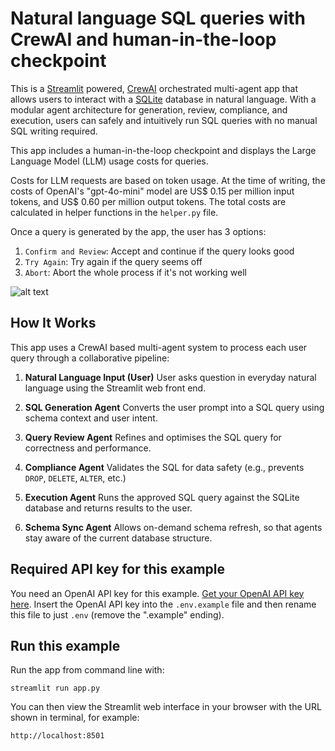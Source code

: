 # Natural language SQL queries with CrewAI and human-in-the-loop checkpoint

This is a [Streamlit](https://github.com/streamlit/streamlit) powered, [CrewAI](https://github.com/crewAIInc/crewAI) orchestrated multi-agent app that allows users to interact with a [SQLite](https://www.sqlite.org/) database in natural language. With a modular agent architecture for generation, review, compliance, and execution, users can safely and intuitively run SQL queries with no manual SQL writing required.

This app includes a human-in-the-loop checkpoint and displays the Large Language Model (LLM) usage costs for queries.

Costs for LLM requests are based on token usage. At the time of writing, the costs of OpenAI's "gpt-4o-mini" model are US\$ 0.15 per million input tokens, and US\$ 0.60 per million output tokens. The total costs are calculated in helper functions in the `helper.py` file.

Once a query is generated by the app, the user has 3 options:

1. `Confirm and Review`: Accept and continue if the query looks good
2. `Try Again`: Try again if the query seems off
3. `Abort`: Abort the whole process if it's not working well

![alt text](https://github.com/user-attachments/assets/8e4aeb4a-840b-4aef-a245-9e0cab90840b "Flowchart")

## How It Works

This app uses a CrewAI based multi-agent system to process each user query through a collaborative pipeline:

1. **Natural Language Input (User)**
   User asks question in everyday natural language using the Streamlit web front end.

2. **SQL Generation Agent**
   Converts the user prompt into a SQL query using schema context and user intent.

3. **Query Review Agent**
   Refines and optimises the SQL query for correctness and performance.

4. **Compliance Agent**
   Validates the SQL for data safety (e.g., prevents `DROP`, `DELETE`, `ALTER`, etc.)

5. **Execution Agent**
   Runs the approved SQL query against the SQLite database and returns results to the user.

6. **Schema Sync Agent**
   Allows on-demand schema refresh, so that agents stay aware of the current database structure.

## Required API key for this example

You need an OpenAI API key for this example. [Get your OpenAI API key here](https://platform.openai.com/login). Insert the OpenAI API key into the `.env.example` file and then rename this file to just `.env` (remove the ".example" ending).

## Run this example

Run the app from command line with:

```
streamlit run app.py
```

You can then view the Streamlit web interface in your browser with the URL shown in terminal, for example:

```
http://localhost:8501
```
